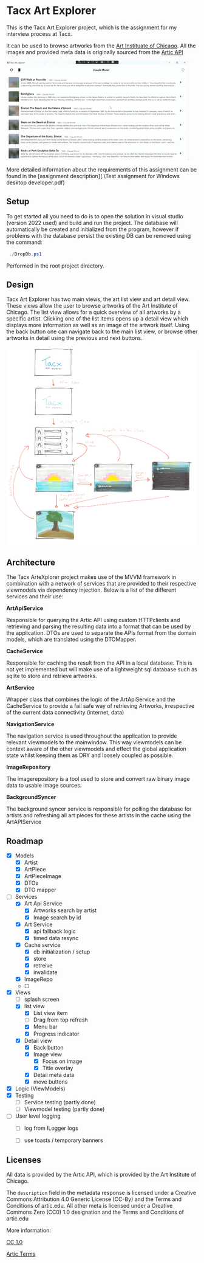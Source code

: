 # Tacx Art Explorer

This is the Tacx Art Explorer project, which is the assignment for my interview process at Tacx.

It can be used to browse artworks from the [Art Instituate of Chicago](https://www.artic.edu/). All the images and provided meta data is originally sourced from the [Artic API]((https://api.artic.edu/docs/#introduction) )

![Tacx Art Explorer Preview](./UsageRecording.gif)

More detailed information about the requirements of this assignment can be found in the [assignment description](.\Test assignment for Windows desktop developer.pdf)

## Setup

To get started all you need to do is to open the solution in visual studio (version 2022 used) and build and run the project. The database will automatically be created and initialized from the program, however if problems with the database persist the existing DB can be removed using the command:

```powershell
 ./DropDb.ps1
```

Performed in the root project directory.



## Design

Tacx Art Explorer has two main views, the art list view and art detail view. These views allow the user to browse artworks of the Art Institute of Chicago. The list view allows for a quick overview of all artworks by a specific artist. Clicking one of the list items opens up a detail view which displays more information as well as an image of the artwork itself. Using the back button one can navigate back to the main list view, or browse other artworks in detail using the previous and next buttons.

![Graphical wireframe style design tacx art explorer](./mockup.jpg)

## Architecture

The Tacx ArteXplorer project makes use of the MVVM framework in combination with a network of services that are provided to their respective viewmodels via dependency injection. Below is a list of the different services and their use:

**ArtApiService**

Responsible for querying the Artic API using custom HTTPclients and retrieving and parsing the resulting data into a format that can be used by the application. DTOs are used to separate the APIs format from the domain models, which are translated using the DTOMapper. 

**CacheService**

Responsible for caching the result from the API in a local database. This is not yet implemented but will make use of a lightweight sql database such as sqlite to store and retrieve artworks.

**ArtService**

Wrapper class that combines the logic of the ArtApiService and the CacheService to provide a fail safe way of retrieving Artworks, irrespective of the current data connectivity (internet, data)

**NavigationService**

The navigation service is used throughout the application to provide relevant viewmodels to the mainwindow. This way viewmodels can be context aware of the other viewmodels and effect the global application state whilst keeping them as DRY and loosely coupled as possible.

**ImageRepository**

The imagerepository is a tool used to store and convert raw binary image data to usable image sources. 

**BackgroundSyncer**

The background syncer service is responsible for polling the database for artists and refreshing all art pieces for these artists in the cache using the ArtAPIService

 

## Roadmap

- [x] Models
  - [x] Artist
  - [x] ArtPiece
  - [x] ArtPieceImage
  - [x] DTOs
  - [x] DTO mapper
- [ ] Services
  - [x] Art Api Service
    - [x] Artworks search by artist
    - [x] Image search by id
  - [x] Art Service
    - [x] api fallback logic
    - [x] timed data resync
  - [x] Cache service
    - [x] db initialization / setup
    - [x] store
    - [x] retreive
    - [x] invalidate
  - [x] ImageRepo
  - [ ] 
- [x] Views
  - [ ] splash screen
  - [x] list view
    - [x] List view item
    - [ ] Drag from top refresh
    - [x] Menu bar
    - [x] Progress indicator
  - [x] Detail view
    - [x] Back button
    - [x] Image view
      - [x] Focus on image
      - [x] Title overlay
    - [x] Detail meta data
    - [x] move buttons

- [x] Logic (ViewModels)
- [x] Testing
  - [ ] Service testing (partly done)
  - [ ] Viewmodel testing (partly done)
- [ ] User level logging
  - [ ] log from ILogger logs
  - [ ] use toasts / temporary banners




## Licenses

All data is provided by the Artic API, which is provided by the Art Institute of Chicago.

The `description` field in the metadata response is licensed under a Creative Commons Attribution 4.0 Generic License (CC-By) and the Terms and Conditions of artic.edu. All other meta is licensed under a Creative Commons Zero (CC0) 1.0 designation and the Terms and Conditions of artic.edu

More information:

[CC 1.0](https://creativecommons.org/publicdomain/zero/1.0/)

[Artic Terms](https://www.artic.edu/terms)	